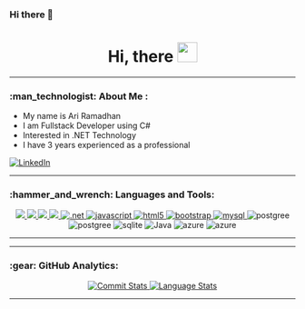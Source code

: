 ### Hi there 👋
<h1 align="center">Hi, there <img src="https://media.giphy.com/media/hvRJCLFzcasrR4ia7z/giphy.gif" width="35"></h1>

---

<h3 align="left">:man_technologist: About Me :</h3>
<div align="left">
  <ul>
    <li>My name is Ari Ramadhan</li>
    <li>I am Fullstack Developer using C# </li>
    <li>Interested in .NET Technology</li>
    <li>I have 3 years experienced as a professional</li>
  </ul>
</div>

[![LinkedIn](https://img.shields.io/badge/linkedin-%230077B5.svg?&style=for-the-badge&logo=linkedin&logoColor=white)](https://www.linkedin.com/in/ari-ramadhan-673692ab/)

---

<h3 align="left">:hammer_and_wrench: Languages and Tools:</h3>
<div align="center"> 
  <a href="https://go.dev/" target="_blank" rel="noreferrer"> 
    <img src="https://img.shields.io/badge/C%23-239120?style=for-the-badge&logo=c-sharp&logoColor=white"/> 
  </a>  
  <a href="https://developer.mozilla.org/en-US/docs/Web/JavaScript" target="_blank" rel="noreferrer"> 
    <img src="https://img.shields.io/badge/Xamarin-3498DB?style=for-the-badge&logo=xamarin&logoColor=white"/> 
  </a>
  <a href="https://nodejs.org" target="_blank" rel="noreferrer"> 
    <img src="https://img.shields.io/badge/HTML-239120?style=for-the-badge&logo=html5&logoColor=white"/> 
  </a>
  <a href="https://expressjs.com" target="_blank" rel="noreferrer"> 
    <img src="https://img.shields.io/badge/CSS-239120?&style=for-the-badge&logo=css3&logoColor=white"/> 
  </a>
  <a href="https://www.mysql.com/" target="_blank" rel="noreferrer"> 
    <img src="https://img.shields.io/badge/.NET-5C2D91?style=for-the-badge&logo=.net&logoColor=white" alt=".net"/> 
  </a>
  <a href="https://www.mysql.com/" target="_blank" rel="noreferrer"> 
    <img src="https://img.shields.io/badge/JavaScript-323330?style=for-the-badge&logo=javascript&logoColor=F7DF1E" alt="javascript"/> 
  </a>
  <a href="https://cloud.google.com/" target="_blank" rel="noreferrer"> 
    <img src="https://img.shields.io/badge/HTML5-E34F26?style=for-the-badge&logo=html5&logoColor=white" alt="html5"/> 
  </a>
  <a href="https://cloud.google.com/" target="_blank" rel="noreferrer"> 
    <img src="https://img.shields.io/badge/Bootstrap-563D7C?style=for-the-badge&logo=bootstrap&logoColor=white" alt="bootstrap"/> 
  </a>
  <a href="https://cloud.google.com/" target="_blank" rel="noreferrer"> 
    <img src="https://img.shields.io/badge/MySQL-00000F?style=for-the-badge&logo=mysql&logoColor=white" alt="mysql"/> 
  </a>
  <a>
    <img src="https://img.shields.io/badge/PostgreSQL-316192?style=for-the-badge&logo=postgresql&logoColor=white" alt="postgree"/> 
  </a>
  <a>
    <img src="https://img.shields.io/badge/PostgreSQL-316192?style=for-the-badge&logo=postgresql&logoColor=white" alt="postgree"/> 
  </a>
  <a>
    <img src="https://img.shields.io/badge/SQLite-07405E?style=for-the-badge&logo=sqlite&logoColor=white" alt="sqlite"/> 
  </a>
   <a>
    <img src="https://img.shields.io/badge/Java-ED8B00?style=for-the-badge&logo=openjdk&logoColor=white" alt="Java"/> 
  </a>
  <a>
    <img src="https://img.shields.io/badge/Microsoft_Azure-0089D6?style=for-the-badge&logo=microsoft-azure&logoColor=white" alt="azure"/> 
  </a>
  <a>
    <img src="https://img.shields.io/badge/Microsoft_Azure-0089D6?style=for-the-badge&logo=microsoft-azure&logoColor=white" alt="azure"/> 
  </a>

</div>

---

---

<h3 align="left">:gear: GitHub Analytics:</h3>
<div align="center">
  <a href="https://github.com/ariboss89">
    <img src="https://github-readme-stats-eight-theta.vercel.app/api?username=ariboss89&show_icons=true&theme=algolia&include_all_commits=true&count_private=true&bg_color=000&title_color=fff&text_color=fff&icon_color=fff" alt="Commit Stats"/>
  </a>
  <a href="https://github.com/ariboss89">
    <img src="https://github-readme-stats-eight-theta.vercel.app/api/top-langs/?username=ariboss89&layout=compact&langs_count=8&bg_color=000&title_color=fff&text_color=fff" alt="Language Stats"/>
  </a>
</div>

---
<!--
**ariboss89/ariboss89** is a ✨ _special_ ✨ repository because its `README.md` (this file) appears on your GitHub profile.

Here are some ideas to get you started:

- 🔭 I’m currently working on ...
- 🌱 I’m currently learning ...
- 👯 I’m looking to collaborate on ...
- 🤔 I’m looking for help with ...
- 💬 Ask me about ...
- 📫 How to reach me: ...
- 😄 Pronouns: ...
- ⚡ Fun fact: ...
-->
